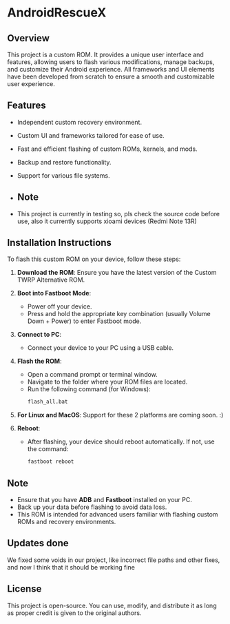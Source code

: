 # AndroidRescueX

## Overview

This project is a custom ROM. It provides a unique user interface and features, allowing users to flash various modifications, manage backups, and customize their Android experience. All frameworks and UI elements have been developed from scratch to ensure a smooth and customizable user experience.

## Features

- Independent custom recovery environment.
- Custom UI and frameworks tailored for ease of use.
- Fast and efficient flashing of custom ROMs, kernels, and mods.
- Backup and restore functionality.
- Support for various file systems.

- ## Note
- This project is currently in testing so, pls check the source code before use, also it currently supports xioami devices (Redmi Note 13R)

## Installation Instructions

To flash this custom ROM on your device, follow these steps:

1. **Download the ROM**: Ensure you have the latest version of the Custom TWRP Alternative ROM.

2. **Boot into Fastboot Mode**:
   - Power off your device.
   - Press and hold the appropriate key combination (usually Volume Down + Power) to enter Fastboot mode.

3. **Connect to PC**:
   - Connect your device to your PC using a USB cable.

4. **Flash the ROM**:
   - Open a command prompt or terminal window.
   - Navigate to the folder where your ROM files are located.
   - Run the following command (for Windows):
     ```bat
     flash_all.bat
     ```
5. **For Linux and MacOS**: Support for these 2 platforms are coming soon. :)

6. **Reboot**:
   - After flashing, your device should reboot automatically. If not, use the command:
     ```sh
     fastboot reboot
     ```

## Note

- Ensure that you have **ADB** and **Fastboot** installed on your PC.
- Back up your data before flashing to avoid data loss.
- This ROM is intended for advanced users familiar with flashing custom ROMs and recovery environments.


## Updates done
We fixed some voids in our project, like incorrect file paths and other fixes, and now I think that it should be working fine



## License

This project is open-source. You can use, modify, and distribute it as long as proper credit is given to the original authors.
